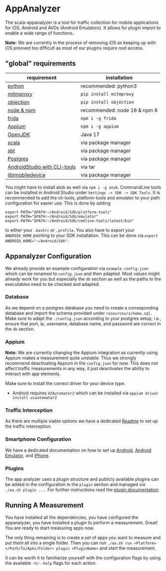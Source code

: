 # AppAnalyzer

The scala-appanalyzer is a tool for traffic collection for mobile applications
for iOS, Android and AVDs (Android Emulators). It allows for plugin import
to enable a wide range of functions.

**Note:** We are currently in the process of removing iOS as keeping up with iOS prooved too difficult as most of our plugins require root access.

## "global" requirements

| requirement                                                          | installation                 |
|----------------------------------------------------------------------|------------------------------|
| [python](https://www.python.org/)                                    | recommended: python3         |
| [mitmproxy](https://mitmproxy.org/)                                  | ```pip install mitmproxy```  |
| [objection](https://github.com/sensepost/objection)                  | ```pip install objection```  |
| [node & npm](https://nodejs.org/en)                                  | recommended: node 16 & npm 8 |
| [frida](https://frida.re/)                                           | ```npm i -g frida```         |
| [Appium](http://appium.io/docs/en/2.0/)                              | ```npm i -g appium```        |
| [OpenJDK](https://openjdk.org/)                                      | Java 17                      |
| [scala](https://www.scala-lang.org/)                                 | via package manager          |
| [sbt](https://www.scala-sbt.org/download.html)                       | via package manager          |
| [Postgres](https://www.postgresql.org/)                              | via package manager          |
| [AndroidStudio with CLI-tools](https://developer.android.com/studio) | via tar                      |
| [libimobiledevice](https://libimobiledevice.org/)                    | via package manager          |

You might have to install atob as well via ```npm i -g atob```.
CommandLine tools can be installed in Android Studio under ```Settings -> SDK -> SDK Tools```.
It is recommended to add the cli-tools, platform-tools and emulator to your path configuration for easier use.
This is done by adding
```
export PATH="$PATH:~/Android/Sdk/platform-tools"
export PATH="$PATH:~/Android/Sdk/emulator"
export PATH="$PATH:~/Android/Sdk/cmdline-tools/latest/bin"
```
to either your ```.bashrc``` or ```.profile```.
You also have to export your ```ANDROID_HOME``` pointing to your SDK installation.
This can be done via ```export ANDROID_HOME="~/Android/Sdk"```.

## Appanalyzer Configuration

We already provide an example configuration via `example.config.json` which can be renamed to `config.json` and then
adapted. Most values might already work for you but especially the `db` section as well as the paths to the executables
need to be checked and adapted.

### Database 

As we depend on a postgres database you need to create a corresponding database and import the schema 
provided under ```resources/schema.sql```. Make sure to adapt the `./config.json` according to your postgres setup,
i.e., ensure that port, ip, username, database name, and password are correct in the `db` section.

### Appium

**Note:** We are currently changing the Appium integration as currently using Appium makes a measurement quite unstable. Thus we strongly recommend deactivating Appium in the `config.json` for now. This does not affect traffic measurements in any way, it just deactivates the ability to interact with app elements.

Make sure to install the correct driver for your device type.
- Android requires ```UIAutomator2``` which can be installed via ```appium driver install uiautomator2```

### Traffic Interception

As there are multiple viable options we have a dedicated [Readme](./TRAFFIC_INTERCEPTION.md) to set up the traffic 
interception.

### Smartphone Configuration

We have a dedicated documentation on how to set up [Android](/ANDROID.md), [Android Emulator](./ANDROID_EMULATOR.md), and 
[iPhone](./IPHONE.md).

### Plugins

The app analyzer uses a plugin structure and publicly available plugins can be added in the configuration in the `plugin`
section and managed via `./aa.sh plugin ...`. For further instructions read the [plugin documentation](./PLUGIN.md).


## Running A Measurement

You have installed all the dependencies, you have configured the appanalyzer, you have installed a plugin to perform a
measurement. Great! You are ready to start measuring apps now.

The only thing remaining is to create a set of apps you want to measure and put them all into a single folder.
Then you can run `./aa.sh run <Platform> </Path/To/Apks/Folder> plugin <PluginName>` and start the measurement.

It can be worth it to familiarize yourself with the configuration flags by using the available `-h/--help` flags for
each action.


